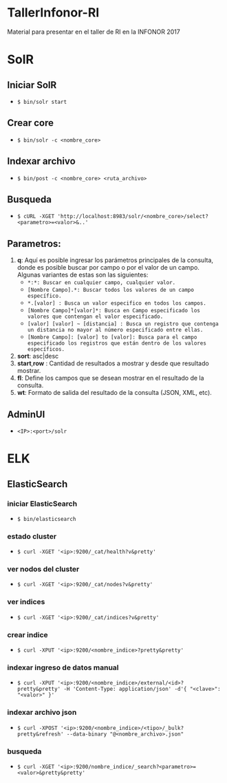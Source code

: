 # TallerInfonor-RI
Material para presentar en el taller de RI en la INFONOR 2017

# SolR

## Iniciar SolR
+ `$ bin/solr start`

## Crear core
+ `$ bin/solr -c <nombre_core>`

## Indexar archivo
+ `$ bin/post -c <nombre_core> <ruta_archivo>`

## Busqueda 
+ `$ cURL -XGET 'http://localhost:8983/solr/<nombre_core>/select?<parametro>=<valor>&..'`

## Parametros:

1.	**q**: Aquí es posible ingresar los parámetros principales de la consulta, donde es posible buscar por campo o por el valor de un campo. Algunas variantes de estas son las siguientes:
      + `*:*: Buscar en cualquier campo, cualquier valor.`
      + `[Nombre Campo].*: Buscar todos los valores de un campo específico.`
      + `*.[valor] : Busca un valor especifico en todos los campos.`
      + `[Nombre Campo]*[valor]*: Busca en Campo especificado los valores que contengan el valor especificado.`
      + `[valor] [valor] ~ [distancia] : Busca un registro que contenga un distancia no mayor al número especificado entre ellas.`
      + `[Nombre Campo]: [valor] to [valor]: Busca para el campo especificado los registros que están dentro de los valores específicos.`
2.	**sort**: asc|desc
3.	**start**,**row** : Cantidad de resultados a mostrar y desde que resultado mostrar.
4.	**fl**: Define los campos que se desean mostrar en el resultado de la consulta.
5.	**wt**: Formato de salida del resultado de la consulta (JSON, XML, etc).

## AdminUI
+ `<IP>:<port>/solr`



# ELK

## ElasticSearch

### iniciar ElasticSearch
+ `$ bin/elasticsearch`

### estado cluster
+ `$ curl -XGET '<ip>:9200/_cat/health?v&pretty'`
  
### ver nodos del cluster
+ `$ curl -XGET '<ip>:9200/_cat/nodes?v&pretty'`

### ver indices
+ `$ curl -XGET '<ip>:9200/_cat/indices?v&pretty'`

### crear indice
+ `$ curl -XPUT '<ip>:9200/<nombre_indice>?pretty&pretty'`
  
### indexar ingreso de datos manual

+ `$ curl -XPUT '<ip>:9200/<nombre_indice>/external/<id>?pretty&pretty' -H 'Content-Type: application/json' -d'{ "<clave>": "<valor>" }'`

### indexar archivo json
+ `$ curl -XPOST '<ip>:9200/<nombre_indice>/<tipo>/_bulk?pretty&refresh' --data-binary "@<nombre_archivo>.json"`
  
### busqueda 
+ `$ curl -XGET '<ip>:9200/nombre_indice/_search?<parametro>=<valor>&pretty&pretty'`



